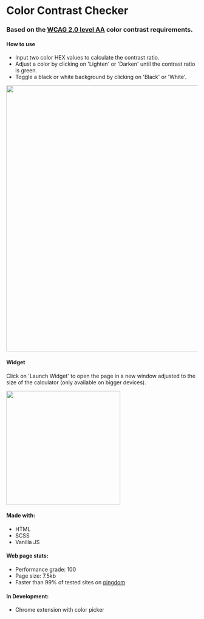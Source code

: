 # Color Contrast Checker

### Based on the <a href="https://www.w3.org/TR/UNDERSTANDING-WCAG20/visual-audio-contrast-contrast.html">WCAG 2.0 level AA</a> color contrast requirements.

#### How to use

- Input two color HEX values to calculate the contrast ratio. 
- Adjust a color by clicking on 'Lighten' or 'Darken' until the contrast ratio is green.
- Toggle a black or white background by clicking on 'Black' or 'White'.

<img src="https://cloud.githubusercontent.com/assets/5447411/19009625/6b540fae-873b-11e6-98fe-1189f680bb1f.png" width="700px" />

#### Widget

Click on 'Launch Widget' to open the page in a new window adjusted to the size of the calculator (only available on bigger devices).

<img src="https://cloud.githubusercontent.com/assets/5447411/19009624/6b5291ec-873b-11e6-8f9a-ca1ed384984a.png" width="300px" />

#### Made with:
- HTML
- SCSS
- Vanilla JS

#### Web page stats:

- Performance grade: 100
- Page size: 7.5kb
- Faster than 99% of tested sites on <a href="https://tools.pingdom.com">pingdom</a>

#### In Development:

- Chrome extension with color picker
